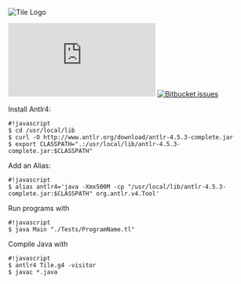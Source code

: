 ![Tile Logo](http://www.nickguys.com/lang/Tile-Small-Logo.png)

[![Build](http://nornick3.zapto.org/tile/events/get_badge.php?type=build)]() [![Bitbucket issues](https://img.shields.io/bitbucket/issues/atlassian/python-bitbucket.svg)]()

Install Antlr4:
```
#!javascript
$ cd /usr/local/lib
$ curl -O http://www.antlr.org/download/antlr-4.5.3-complete.jar
$ export CLASSPATH=".:/usr/local/lib/antlr-4.5.3-complete.jar:$CLASSPATH"
```
Add an Alias:
```
#!javascript
$ alias antlr4='java -Xmx500M -cp "/usr/local/lib/antlr-4.5.3-complete.jar:$CLASSPATH" org.antlr.v4.Tool'
```

Run programs with
```
#!javascript
$ java Main "./Tests/ProgramName.tl"
```
Compile Java with
```
#!javascript
$ antlr4 Tile.g4 -visitor
$ javac *.java
```
